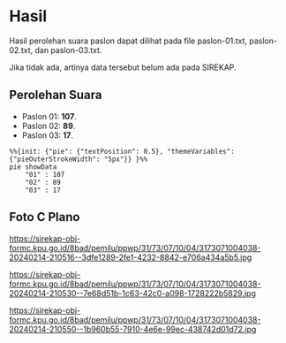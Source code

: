 # Hasil

Hasil perolehan suara paslon dapat dilihat pada file paslon-01.txt, paslon-02.txt, dan paslon-03.txt.

Jika tidak ada, artinya data tersebut belum ada pada SIREKAP.

## Perolehan Suara

 * Paslon 01: **107**.
 * Paslon 02: **89**.
 * Paslon 03: **17**.

```mermaid
%%{init: {"pie": {"textPosition": 0.5}, "themeVariables": {"pieOuterStrokeWidth": "5px"}} }%%
pie showData
    "01" : 107
    "02" : 89
    "03" : 17
```
## Foto C Plano

https://sirekap-obj-formc.kpu.go.id/8bad/pemilu/ppwp/31/73/07/10/04/3173071004038-20240214-210516--3dfe1289-2fe1-4232-8842-e706a434a5b5.jpg

https://sirekap-obj-formc.kpu.go.id/8bad/pemilu/ppwp/31/73/07/10/04/3173071004038-20240214-210530--7e68d51b-1c63-42c0-a098-1728222b5829.jpg

https://sirekap-obj-formc.kpu.go.id/8bad/pemilu/ppwp/31/73/07/10/04/3173071004038-20240214-210550--1b960b55-7910-4e6e-99ec-438742d01d72.jpg
